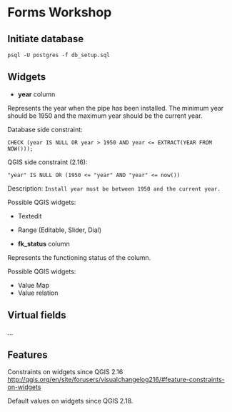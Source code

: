 Forms Workshop
==============

Initiate database
-----------------

``psql -U postgres -f db_setup.sql``

Widgets
-------

- **year** column

 Represents the year when the pipe has been installed.
 The minimum year should be 1950 and the maximum year should
 be the current year.

 Database side constraint:

 ``CHECK (year IS NULL OR year > 1950 AND year <= EXTRACT(YEAR FROM NOW()));``

 QGIS side constraint (2.16):

 ``"year" IS NULL OR (1950 <= "year" AND "year" <= now())``

 Description: ``Install year must be between 1950 and the current year.``

 Possible QGIS widgets:

 - Textedit 
 - Range (Editable, Slider, Dial)

- **fk_status** column

 Represents the functioning status of the column.
 
 Possible QGIS widgets:

 - Value Map
 - Value relation

Virtual fields
--------------

... 

Features
--------

Constraints on widgets since QGIS 2.16
http://qgis.org/en/site/forusers/visualchangelog216/#feature-constraints-on-widgets

Default values on widgets since QGIS 2.18.

